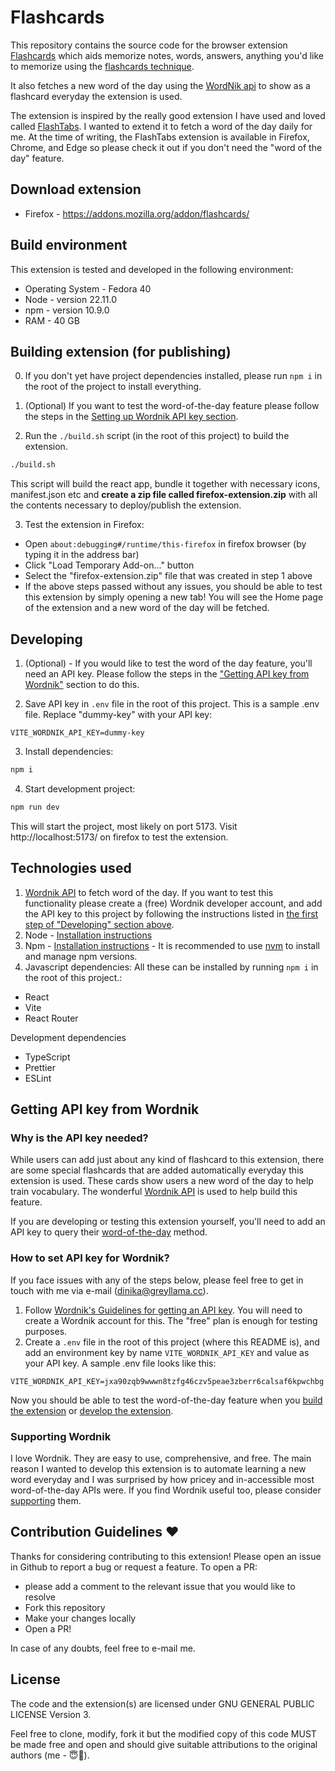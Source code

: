 # Flashcards

This repository contains the source code for the browser extension [Flashcards](https://addons.mozilla.org/addon/flashcards/) which aids memorize notes, words, answers, anything you'd like to memorize using the [flashcards technique](https://en.wikipedia.org/wiki/Flashcard).

It also fetches a new word of the day using the [WordNik api](https://www.wordnik.com/word-of-the-day) to show as a flashcard everyday the extension is used.

The extension is inspired by the really good extension I have used and loved called [FlashTabs](https://chromewebstore.google.com/detail/flashtabs/gcgdbnfebnhdbffnohjibaomkiepmfnb?pli=1).
I wanted to extend it to fetch a word of the day daily for me. At the time of writing, the FlashTabs extension is available in Firefox, Chrome, and Edge so please check it out if you don't need the "word of the day" feature.

## Download extension

- Firefox - https://addons.mozilla.org/addon/flashcards/

## Build environment

This extension is tested and developed in the following environment:

- Operating System - Fedora 40
- Node - version 22.11.0
- npm - version 10.9.0
- RAM - 40 GB

## Building extension (for publishing)

0. If you don't yet have project dependencies installed, please run `npm i` in the root of the project to install everything.

1. (Optional) If you want to test the word-of-the-day feature please follow the steps in the [Setting up Wordnik API key section](#how-to-set-api-key-for-wordnik).
2. Run the `./build.sh` script (in the root of this project) to build the extension.

```bash
./build.sh
```

This script will build the react app, bundle it together with necessary icons, manifest.json etc and **create a zip file called firefox-extension.zip** with all the contents necessary to deploy/publish the extension.

3. Test the extension in Firefox:

- Open `about:debugging#/runtime/this-firefox` in firefox browser (by typing it in the address bar)
- Click "Load Temporary Add-on..." button
- Select the "firefox-extension.zip" file that was created in step 1 above
- If the above steps passed without any issues, you should be able to test this extension by simply opening a new tab! You will see the Home page of the extension and a new word of the day will be fetched.

## Developing

1. (Optional) - If you would like to test the word of the day feature, you'll need an API key. Please follow the steps in the ["Getting API key from Wordnik"](#getting-api-key-from-wordnik) section to do this.

2. Save API key in `.env` file in the root of this project. This is a sample .env file. Replace "dummy-key" with your API key:

```.env
VITE_WORDNIK_API_KEY=dummy-key
```

3. Install dependencies:

```bash
npm i
```

4. Start development project:

```bash
npm run dev
```

This will start the project, most likely on port 5173.
Visit http://localhost:5173/ on firefox to test the extension.

## Technologies used

1. [Wordnik API](https://developer.wordnik.com/) to fetch word of the day. If you want to test this functionality please create a (free) Wordnik developer account, and add the API key to this project by following the instructions listed in [the first step of "Developing" section above](#developing).
2. Node - [Installation instructions](https://nodejs.org/en/download)
3. Npm - [Installation instructions](https://docs.npmjs.com/downloading-and-installing-node-js-and-npm#using-a-node-version-manager-to-install-nodejs-and-npm) - It is recommended to use [nvm](https://github.com/nvm-sh/nvm) to install and manage npm versions.
4. Javascript dependencies: All these can be installed by running `npm i` in the root of this project.:

- React
- Vite
- React Router

Development dependencies

- TypeScript
- Prettier
- ESLint

## Getting API key from Wordnik

### Why is the API key needed?

While users can add just about any kind of flashcard to this extension, there are some special flashcards that are added automatically everyday this extension is used. These cards show users a new word of the day to help train vocabulary. The wonderful [Wordnik API](https://developer.wordnik.com/) is used to help build this feature.

If you are developing or testing this extension yourself, you'll need to add an API key to query their [word-of-the-day](https://developer.wordnik.com/docs#!/words/getWordOfTheDay) method.

### How to set API key for Wordnik?

If you face issues with any of the steps below, please feel free to get in touch with me via e-mail (dinika@greyllama.cc).

1. Follow [Wordnik's Guidelines for getting an API key](https://developer.wordnik.com/gettingstarted). You will need to create a Wordnik account for this. The "free" plan is enough for testing purposes.
2. Create a `.env` file in the root of this project (where this README is), and add an environment key by name `VITE_WORDNIK_API_KEY` and value as your API key. A sample .env file looks like this:

```.env
VITE_WORDNIK_API_KEY=jxa90zqb9wwwn8tzfg46czv5peae3zberr6calsaf6kpwchbg
```

Now you should be able to test the word-of-the-day feature when you [build the extension](#building-extension-for-publishing) or [develop the extension](#developing).

### Supporting Wordnik

I love Wordnik. They are easy to use, comprehensive, and free. The main reason I wanted to develop this extension is to automate learning a new word everyday and I was surprised by how pricey and in-accessible most word-of-the-day APIs were.
If you find Wordnik useful too, please consider [supporting](https://developer.wordnik.com/support) them.

## Contribution Guidelines ♥️

Thanks for considering contributing to this extension!
Please open an issue in Github to report a bug or request a feature.
To open a PR:

- please add a comment to the relevant issue that you would like to resolve
- Fork this repository
- Make your changes locally
- Open a PR!

In case of any doubts, feel free to e-mail me.

## License

The code and the extension(s) are licensed under GNU GENERAL PUBLIC LICENSE Version 3.

Feel free to clone, modify, fork it but the modified copy of this code MUST be made free and open and should give suitable attributions to the original authors (me - 😇🫣).
